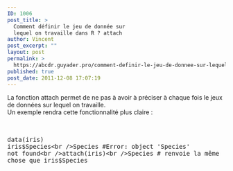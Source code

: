 ```yaml
---
ID: 1006
post_title: >
  Comment définir le jeu de donnée sur
  lequel on travaille dans R ? attach
author: Vincent
post_excerpt: ""
layout: post
permalink: >
  https://abcdr.guyader.pro/comment-definir-le-jeu-de-donnee-sur-lequel-on-travaille-dans-r-attach/
published: true
post_date: 2011-12-08 17:07:19
---
```

La fonction attach permet de ne pas à avoir à préciser à chaque fois le jeux de données sur lequel on travaille.<br />Un exemple rendra cette fonctionnalité plus claire :<br /><br /> <pre lang='rsplus'><br />data(iris)<br />iris$Species<br />Species #Error: object 'Species' not found<br />attach(iris)<br />Species # renvoie la même chose que iris$Species <br /> </pre>